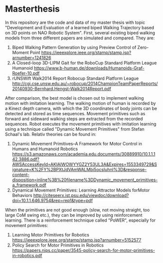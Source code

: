 # Masterthesis
In this repository are the code and data of my master thesis with topic "Development and Evaluation of a learned biped Walking Trajectory based on 3D points on NAO Robotic System". First, several existing biped walking models from three different papers are simulated and compared. They are:
1. Biped Walking Pattern Generation by using Preview Control of Zero-Moment Point 
https://ieeexplore.ieee.org/stamp/stamp.jsp?arnumber=1241826
2. A Closed-loop 3D-LIPM Gait for the RoboCup Standard Platform League Humanoid
https://www.b-human.de/downloads/Humanoids-Graf-Roefer-10.pdf
3. rUNSWift Walk2014 Report Robocup Standard Platform League
http://cgi.cse.unsw.edu.au/~robocup/2014ChampionTeamPaperReports/20140930-Bernhard.Hengst-Walk2014Report.pdf

After comparison, the best model is chosen out to implement walking motion with imitation learning. The walking motion of human is recorded by a Kinect depth camera, with which the 3D coordinates of body joints can be detected and stored as time sequences. Movement primitives such as forward and sideward walking steps are extracted from the recorded sequences. 
Robot executes the movement primitives with imitation learning using a technique called "Dynamic Movement Primitives" from Stefan Schaal's lab. Relativ theories can be found in:
1. Dynamic Movement Primitives–A Framework for Motor Control in Humans and Humanoid Robotics
https://s3.amazonaws.com/academia.edu.documents/30889910/10.1.1.142.3886.pdf?AWSAccessKeyId=AKIAIWOWYYGZ2Y53UL3A&Expires=1553349729&Signature=K%2FY%2BPXtJdVAmWALMbi5ocsIuhnI%3D&response-content-disposition=inline%3B%20filename%3DDynamic_movement_primitives-a_framework.pdf
2. Dynamical Movement Primitives: Learning Attractor Models forMotor Behaviors
http://citeseerx.ist.psu.edu/viewdoc/download?doi=10.1.1.646.9754&rep=rep1&type=pdf

When the primitives are not good enough (slow, not moving straight, too large CoM swing etc.), they can be improved by using reinforcement learning. There is a reinforcement technique called "PoWER", especially for movement primitives:
1. Learning Motor Primitives for Robotics
https://ieeexplore.ieee.org/stamp/stamp.jsp?arnumber=5152577
2. Policy Search for Motor Primitives in Robotics
https://papers.nips.cc/paper/3545-policy-search-for-motor-primitives-in-robotics.pdf
